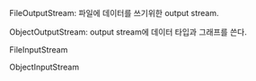 FileOutputStream: 파일에 데이터를 쓰기위한 output stream.

ObjectOutputStream: output stream에 데이터 타입과 그래프를 쓴다.

FileInputStream

ObjectInputStream